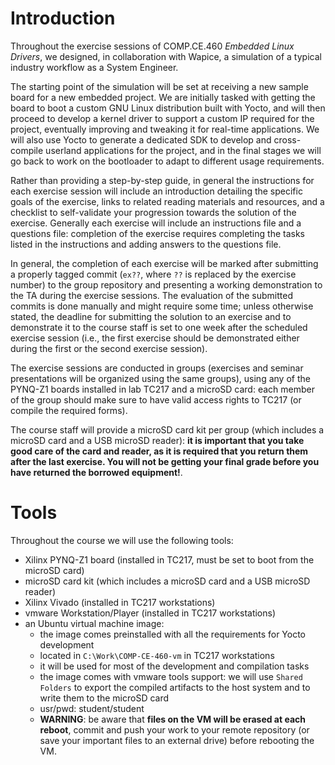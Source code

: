 # Introduction

Throughout the exercise sessions of COMP.CE.460 *Embedded Linux Drivers*, we designed, in collaboration with Wapice, a simulation of a typical industry workflow as a System Engineer.

The starting point of the simulation will be set at receiving a new sample board for a new embedded project.
We are initially tasked with getting the board to boot a custom GNU Linux distribution built with Yocto, and will then proceed to develop a kernel driver to support a custom IP required for the project, eventually improving and tweaking it for real-time applications.
We will also use Yocto to generate a dedicated SDK to develop and cross-compile userland applications for the project, and in the final stages we will go back to work on the bootloader to adapt to different usage requirements.

Rather than providing a step-by-step guide, in general the instructions for each exercise session will include an introduction detailing the specific goals of the exercise, links to related reading materials and resources, and a checklist to self-validate your progression towards the solution of the exercise.
Generally each exercise will include an instructions file and a questions file: completion of the exercise requires completing the tasks listed in the instructions and adding answers to the questions file.

In general, the completion of each exercise will be marked after submitting a properly tagged commit (`ex??`, where `??` is replaced by the exercise number) to the group repository and presenting a working demonstration to the TA during the exercise sessions.
The evaluation of the submitted commits is done manually and might require some time; unless otherwise stated, the deadline for submitting the solution to an exercise and to demonstrate it to the course staff is set to one week after the scheduled exercise session (i.e., the first exercise should be demonstrated either during the first or the second exercise session).

The exercise sessions are conducted in groups (exercises and seminar presentations will be organized using the same groups), using any of the PYNQ-Z1 boards installed in lab TC217 and a microSD card: each member of the group should make sure to have valid access rights to TC217 (or compile the required forms).

The course staff will provide a microSD card kit per group (which includes a microSD card and a USB microSD reader): **it is important that you take good care of the card and reader, as it is required that you return them after the last exercise. You will not be getting your final grade before you have returned the borrowed equipment!**.

# Tools

Throughout the course we will use the following tools:
- Xilinx PYNQ-Z1 board (installed in TC217, must be set to boot from the microSD card)
- microSD card kit (which includes a microSD card and a USB microSD reader)
- Xilinx Vivado (installed in TC217 workstations)
- vmware Workstation/Player (installed in TC217 workstations)
- an Ubuntu virtual machine image:
  - the image comes preinstalled with all the requirements for Yocto development
  - located in `C:\Work\COMP-CE-460-vm` in TC217 workstations
  - it will be used for most of the development and compilation tasks
  - the image comes with vmware tools support: we will use `Shared Folders` to export the compiled artifacts to the host system and to write them to the microSD card
  - usr/pwd: student/student
  - **WARNING**: be aware that **files on the VM will be erased at each reboot**, commit and push your work to your remote repository (or save your important files to an external drive) before rebooting the VM.
